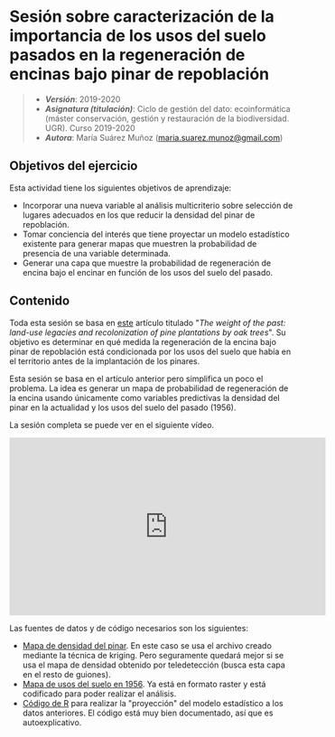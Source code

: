 # Sesión sobre caracterización de la importancia de los usos del suelo pasados en la regeneración de encinas bajo pinar de repoblación


> + **_Versión_**: 2019-2020
> + **_Asignatura (titulación)_**: Ciclo de gestión del dato: ecoinformática (máster conservación, gestión y restauración de la biodiversidad. UGR). Curso 2019-2020
> + **_Autora_**: María Suárez Muñoz (maria.suarez.munoz@gmail.com)



## Objetivos del ejercicio

Esta actividad tiene los siguientes objetivos de aprendizaje:

+ Incorporar una nueva variable al análisis multicriterio sobre selección de lugares adecuados en los que reducir la densidad del pinar de repoblación. 
+ Tomar conciencia del interés que tiene proyectar un modelo estadístico existente para generar mapas que muestren la probabilidad de presencia de una variable determinada.
+ Generar una capa que muestre la probabilidad de regeneración de encina bajo el encinar en función de los usos del suelo del pasado.

## Contenido

Toda esta sesión se basa en [este](https://github.com/aprendiendo-cosas/peso_pasado_ecoinf_ugr/raw/2019-2020/biblio/articulo_JRC_2013_weight_past.pdf) artículo titulado "*The weight of the past: land-use legacies and recolonization of pine plantations by oak trees*". Su objetivo es determinar en qué medida la regeneración de la encina bajo pinar de repoblación está condicionada por los usos del suelo que había en el territorio antes de la implantación de los pinares. 



Esta sesión se basa en el artículo anterior pero simplifica un poco el problema. La idea es generar un mapa de probabilidad de regeneración de la encina usando únicamente como variables predictivas la densidad del pinar en la actualidad y los usos del suelo del pasado (1956). 



La sesión completa se puede ver en el siguiente vídeo.

<iframe width="560" height="315" src="https://www.youtube.com/embed/YaBwNRQw7JA" title="YouTube video player" frameborder="0" allow="accelerometer; autoplay; clipboard-write; encrypted-media; gyroscope; picture-in-picture" allowfullscreen></iframe>



Las fuentes de datos y de código necesarios son los siguientes:

+ [Mapa de densidad del pinar](https://github.com/aprendiendo-cosas/peso_pasado_ecoinf_ugr/raw/2019-2020/geoinfo/density_kriging.asc.zip). En este caso se usa el archivo creado mediante la técnica de kriging. Pero seguramente quedará mejor si se usa el mapa de densidad obtenido por teledetección (busca esta capa en el resto de guiones).
+ [Mapa de usos del suelo en 1956](https://github.com/aprendiendo-cosas/peso_pasado_ecoinf_ugr/raw/2019-2020/geoinfo/uso_pasado_pinos.tif). Ya está en formato raster y está codificado para poder realizar el análisis.
+ [Código de R](https://github.com/aprendiendo-cosas/peso_pasado_ecoinf_ugr/raw/2019-2020/geoinfo/proyeccion_el_peso_pasado.R.zip) para realizar la "proyección" del modelo estadístico a los datos anteriores. El código está muy bien documentado, así que es autoexplicativo.





